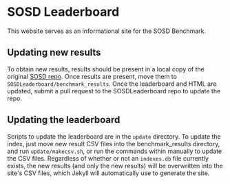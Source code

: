 # SOSD Leaderboard
This website serves as an informational site for the SOSD Benchmark.

## Updating new results
To obtain new results, results should be present in a local copy of the original [SOSD repo](https://github.com/learnedsystems/SOSD). Once results are present, move them to `SOSDLeaderboard/benchmark_results`. Once the leaderboard and HTML are updated, submit a pull request to the SOSDLeaderboard repo to update the repo.

## Updating the leaderboard
Scripts to update the leaderboard are in the `update` directory. To update the index, just move new result CSV files into the
benchmark_results directory, and run `update/makecsv.sh`, or run the commands within manually to update the CSV files. Regardless of whether or not an `indexes.db` file currently exists, the new results (and only the new results) will be overwritten into the site's CSV files, which Jekyll will automatically use to generate the site.
